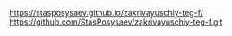 https://stasposysaev.github.io/zakrivayuschiy-teg-f/
https://github.com/StasPosysaev/zakrivayuschiy-teg-f.git